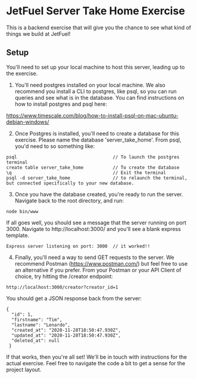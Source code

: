 # JetFuel Server Take Home Exercise

This is a backend exercise that will give you the chance to see what kind of things we build at JetFuel!

## Setup

You'll need to set up your local machine to host this server, leading up to the exercise. 

1. You'll need postgres installed on your local machine. We also recommend you install a CLI to postgres, like psql, so you can run queries and see what is in the database. You can find instructions on how to install postgres and psql here:

https://www.timescale.com/blog/how-to-install-psql-on-mac-ubuntu-debian-windows/

2. Once Postgres is installed, you'll need to create a database for this exercise. Please name the database 'server_take_home'. From psql, you'd need to so something like:

```
psql                                    // To launch the postgres terminal
create table server_take_home           // To create the database
\q                                      // Exit the terminal
psql -d server_take_home                // to relaunch the terminal, but connected specifically to your new database. 
```

3. Once you have the database created, you're ready to run the server. Navigate back to the root directory, and run:
```
node bin/www
```
If all goes well, you should see a message that the server running on port 3000. Navigate to http://localhost:3000/ and you'll see a blank express template. 
```
Express server listening on port: 3000  // it worked!!
```

4. Finally, you'll need a way to send GET requests to the server. We recommend Postman (https://www.postman.com/) but feel free to use an alternative if you prefer. From your Postman or your API Client of choice, try hitting the /creator endpoint:
```
http://localhost:3000/creator?creator_id=1
```

You should get a JSON response back from the server:
```
{
  "id": 1,
  "firstname": "Tim",
  "lastname": "Lenardo",
  "created_at": "2020-11-28T18:50:47.930Z",
  "updated_at": "2020-11-28T18:50:47.930Z",
  "deleted_at": null
 }
```
 
If that works, then you're all set! We'll be in touch with instructions for the actual exercise. Feel free to navigate the code a bit to get a sense for the project layout. 

